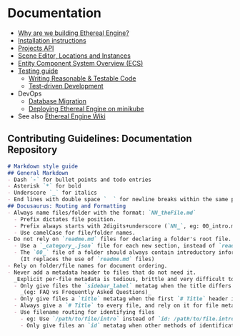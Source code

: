 # Documentation

* [Why are we building Ethereal Engine?](docs/0_start_here.md)
* [Installation instructions](docs/1_installation/readme.md)
* [Projects API](docs/3_concepts/1_projects_api.md)
* [Scene Editor, Locations and Instances](docs/3_concepts/2_editor_scenes_locations.md)
* [Entity Component System Overview (ECS)](docs/3_concepts/3_ecs.md)
* [Testing guide](docs/4_testing/readme.md)
  - [Writing Reasonable & Testable Code](docs/4_testing/2_reasonable_code.md)
  - [Test-driven Development](docs/4_testing/3_test_driven_development.md)
* DevOps
  - [Database Migration](docs/2_devops_deployment/3_feathers_sequelize.md)
  - [Deploying Ethereal Engine on minikube](docs/2_devops_deployment/1_minikube.md)
* See also [Ethereal Engine Wiki](https://github.com/etherealengine/etherealengine/wiki/)

## Contributing Guidelines: Documentation Repository
```md
# Markdown style guide
## General Markdown
- Dash `-` for bullet points and todo entries
- Asterisk `*` for bold
- Underscore `_` for italics
- End lines with double space `  ` for newline breaks within the same paragraph.
## Docusaurus: Routing and Formatting
- Always name files/folder with the format: `NN_theFile.md`
  - Prefix dictates file position.
  - Prefix always starts with 2digits+underscore (`NN_`, eg: 00_intro.md)
  - Use camelCase for file/folder names.
- Do not rely on `readme.md` files for declaring a folder's root file.
  - Use a `_category_.json` file for each new section, instead of `readme.md` files.
  - The `00_` file of a folder should always contain introductory information about the section.
    (It replaces the use of `readme.md` files)
- Rely on folder/file names for document ordering.
- Never add a metadata header to files that do not need it.
  _Explicit per-file metadata is tedious, brittle and very difficult to maintain_
  - Only give files the `sidebar_label` metatag when the title differs from the desired sidebar name. 
    _(eg: FAQ vs Frequently Asked Questions)_
  - Only give files a `title` metatag when the first `# Title` header in the file differs from the desired file title.
  - Always give a `# Title` to every file, and rely on it for file metadata.
  - Use filename routing for identifying files
    - eg: Use `/path/to/file/intro` instead of `id: /path/to/file.intro`
    - Only give files an `id` metatag when other methods of identification would not work.
```
